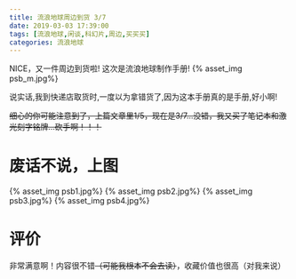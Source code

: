 ```yaml
---
title: 流浪地球周边到货 3/7
date: 2019-03-03 17:39:00
tags: [流浪地球,闲谈,科幻片,周边,买买买]
categories: 流浪地球
---
```

NICE，又一件周边到货啦!
这次是流浪地球制作手册!
{% asset_img psb_m.jpg%}
<!-- more -->
说实话,我到快递店取货时,一度以为拿错货了,因为这本手册真的是手册,好小啊!

~~细心的你可能注意到了，上篇文章里1/5，现在是3/7...没错，我又买了笔记本和激光刻字铭牌...砍手啊！！！~~
# 废话不说，上图
{% asset_img psb1.jpg%}
{% asset_img psb2.jpg%}
{% asset_img psb3.jpg%}
{% asset_img psb4.jpg%}

# 评价
非常满意啊！内容很不错~~（可能我根本不会去读）~~，收藏价值也很高（对我来说）